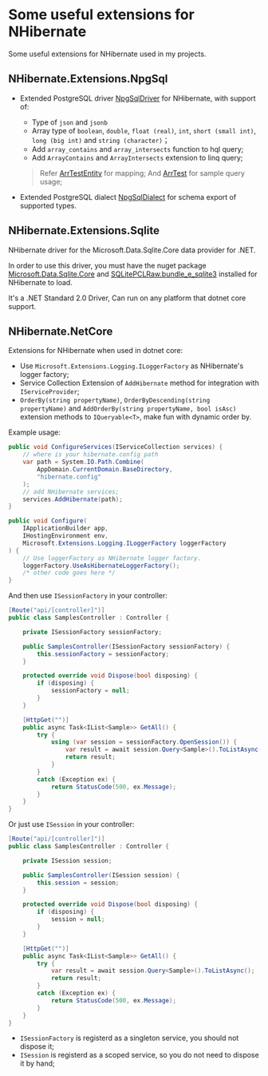 # Some useful extensions for NHibernate

Some useful extensions for NHibernate used in my projects.

## NHibernate.Extensions.NpgSql

- Extended PostgreSQL driver [NpgSqlDriver](https://github.com/beginor/nhibernate-extensions/blob/master/src/NHibernate.Extensions.NpgSql/NpgSqlDriver.cs) for NHibernate, with support of:

  - Type of `json` and `jsonb`
  - Array type of `boolean`, `double`, `float (real)`, `int`, `short (small int)`, `long (big int)` and `string (character)`；
  - Add `array_contains` and `array_intersects` function to hql query;
  - Add `ArrayContains` and `ArrayIntersects` extension to linq query;

  > Refer [ArrTestEntity](./test/NHibernate.Extensions.UnitTest/TestDb/ArrTestEntity.cs) for mapping;
  > And [ArrTest](./test/NHibernate.Extensions.UnitTest/ArrTest.cs) for sample query usage;

- Extended PostgreSQL dialect [NpgSqlDialect](https://github.com/beginor/nhibernate-extensions/blob/master/src/NHibernate.Extensions.NpgSql/NpgSqlDialect.cs) for schema export of supported types.

## NHibernate.Extensions.Sqlite

NHibernate driver for the Microsoft.Data.Sqlite.Core data provider for .NET.

In order to use this driver, you must have the nuget package [Microsoft.Data.Sqlite.Core](https://www.nuget.org/packages/Microsoft.Data.Sqlite.Core/) and [SQLitePCLRaw.bundle_e_sqlite3](https://www.nuget.org/packages/SQLitePCLRaw.bundle_e_sqlite3/) installed for NHibernate to load.

It's a .NET Standard 2.0 Driver, Can run on any platform that dotnet core support.

## NHibernate.NetCore

Extensions for NHibernate when used in dotnet core:

- Use `Microsoft.Extensions.Logging.ILoggerFactory` as NHibernate's logger factory;
- Service Collection Extension of `AddHibernate` method for integration with `IServiceProvider`;
- `OrderBy(string propertyName)`, `OrderByDescending(string propertyName)` and
  `AddOrderBy(string propertyName, bool isAsc)` extension methods to `IQueryable<T>`, 
  make fun with dynamic order by.

Example usage:

```cs
public void ConfigureServices(IServiceCollection services) {
    // where is your hibernate.config path
    var path = System.IO.Path.Combine(
        AppDomain.CurrentDomain.BaseDirectory,
        "hibernate.config"
    );
    // add NHibernate services;
    services.AddHibernate(path);
}

public void Configure(
    IApplicationBuilder app,
    IHostingEnvironment env,
    Microsoft.Extensions.Logging.ILoggerFactory loggerFactory
) {
    // Use loggerFactory as NHibernate logger factory.
    loggerFactory.UseAsHibernateLoggerFactory();
    /* other code goes here */
}
```

And then use `ISessionFactory` in your controller:

```cs
[Route("api/[controller]")]
public class SamplesController : Controller {

    private ISessionFactory sessionFactory;

    public SamplesController(ISessionFactory sessionFactory) {
        this.sessionFactory = sessionFactory;
    }

    protected override void Dispose(bool disposing) {
        if (disposing) {
            sessionFactory = null;
        }
    }

    [HttpGet("")]
    public async Task<IList<Sample>> GetAll() {
        try {
            using (var session = sessionFactory.OpenSession()) {
                var result = await session.Query<Sample>().ToListAsync();
                return result;
            }
        }
        catch (Exception ex) {
            return StatusCode(500, ex.Message);
        }
    }
}
```

Or just use `ISession` in your controller:

```cs
[Route("api/[controller]")]
public class SamplesController : Controller {

    private ISession session;

    public SamplesController(ISession session) {
        this.session = session;
    }

    protected override void Dispose(bool disposing) {
        if (disposing) {
            session = null;
        }
    }

    [HttpGet("")]
    public async Task<IList<Sample>> GetAll() {
        try {
            var result = await session.Query<Sample>().ToListAsync();
            return result;
        }
        catch (Exception ex) {
            return StatusCode(500, ex.Message);
        }
    }
}
```

- `ISessionFactory` is registerd as a singleton service, you should not dispose it;
- `ISession` is registerd as a scoped service, so you do not need to dispose it by hand;
